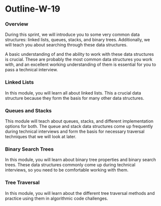 # Outline-W-19

### Overview <span id="overview"></span>

During this sprint, we will introduce you to some very common data structures: linked lists, queues, stacks, and binary trees. Additionally, we will teach you about searching through these data structures.

A basic understanding of and the ability to work with these data structures is crucial. These are probably the most common data structures you work with, and an excellent working understanding of them is essential for you to pass a technical interview.

### Linked Lists <span id="linked-lists"></span>

In this module, you will learn all about linked lists. This a crucial data structure because they form the basis for many other data structures.

### Queues and Stacks <span id="queues-and-stacks"></span>

This module will teach about queues, stacks, and different implementation options for both. The queue and stack data structures come up frequently during technical interviews and form the basis for necessary traversal techniques that we will look at later.

### Binary Search Trees <span id="binary-search-trees"></span>

In this module, you will learn about binary tree properties and binary search trees. These data structures commonly come up during technical interviews, so you need to be comfortable working with them.

### Tree Traversal <span id="tree-traversal"></span>

In this module, you will learn about the different tree traversal methods and practice using them in algorithmic code challenges.
